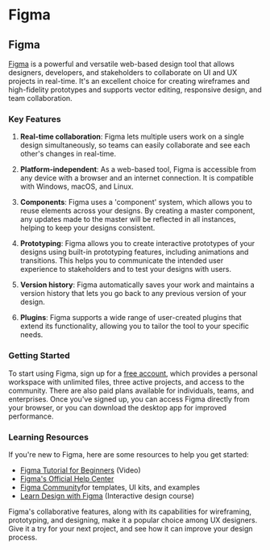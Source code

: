# Figma

## Figma

[Figma](https://www.figma.com/) is a powerful and versatile web-based design tool that allows designers, developers, and stakeholders to collaborate on UI and UX projects in real-time. It's an excellent choice for creating wireframes and high-fidelity prototypes and supports vector editing, responsive design, and team collaboration.

### Key Features

1. **Real-time collaboration**: Figma lets multiple users work on a single design simultaneously, so teams can easily collaborate and see each other's changes in real-time.

2. **Platform-independent**: As a web-based tool, Figma is accessible from any device with a browser and an internet connection. It is compatible with Windows, macOS, and Linux.

3. **Components**: Figma uses a 'component' system, which allows you to reuse elements across your designs. By creating a master component, any updates made to the master will be reflected in all instances, helping to keep your designs consistent.

4. **Prototyping**: Figma allows you to create interactive prototypes of your designs using built-in prototyping features, including animations and transitions. This helps you to communicate the intended user experience to stakeholders and to test your designs with users.

5. **Version history**: Figma automatically saves your work and maintains a version history that lets you go back to any previous version of your design.

6. **Plugins**: Figma supports a wide range of user-created plugins that extend its functionality, allowing you to tailor the tool to your specific needs.

### Getting Started

To start using Figma, sign up for a [free account](https://www.figma.com/signup/), which provides a personal workspace with unlimited files, three active projects, and access to the community. There are also paid plans available for individuals, teams, and enterprises. Once you've signed up, you can access Figma directly from your browser, or you can download the desktop app for improved performance.

### Learning Resources

If you're new to Figma, here are some resources to help you get started:

- [Figma Tutorial for Beginners](https://www.youtube.com/watch?v=Cx2dkbp_Blk) (Video)
- [Figma's Official Help Center](https://help.figma.com/hc/en-us/)
- [Figma Community](https://www.figma.com/community)for templates, UI kits, and examples
- [Learn Design with Figma](https://www.figma.com/resources/learn-design/) (Interactive design course)

Figma's collaborative features, along with its capabilities for wireframing, prototyping, and designing, make it a popular choice among UX designers. Give it a try for your next project, and see how it can improve your design process.